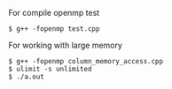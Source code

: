 For compile openmp test
```shellscript
$ g++ -fopenmp test.cpp
```

For working with large memory
```shellscript
$ g++ -fopenmp column_memory_access.cpp
$ ulimit -s unlimited
$ ./a.out
```
